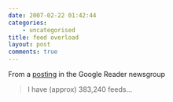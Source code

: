 ```yaml
---
date: 2007-02-22 01:42:44
categories:
    - uncategorised
title: feed overload
layout: post
comments: true
---
```

From a
[posting](http://groups.google.com/group/Google-Labs-Reader/browse_frm/thread/abd9d8e9511d2ec9/eed18cd59caebbef?lnk=gst&q=approx&rnum=1#eed18cd59caebbef)
in the Google Reader newsgroup
> I have (approx) 383,240 feeds...
